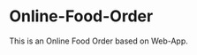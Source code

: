 # Online-Food-Order

This is an Online Food Order based on Web-App.



























































